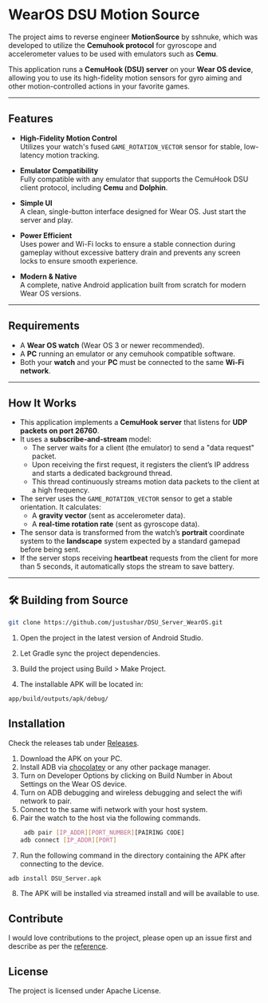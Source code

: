 # WearOS DSU Motion Source

The project aims to reverse engineer **MotionSource** by sshnuke, which was developed to utilize the **Cemuhook protocol** for gyroscope and accelerometer values to be used with emulators such as **Cemu**.

This application runs a **CemuHook (DSU) server** on your **Wear OS device**, allowing you to use its high-fidelity motion sensors for gyro aiming and other motion-controlled actions in your favorite games.

---

## Features

- **High-Fidelity Motion Control**  
  Utilizes your watch's fused `GAME_ROTATION_VECTOR` sensor for stable, low-latency motion tracking.

- **Emulator Compatibility**  
  Fully compatible with any emulator that supports the CemuHook DSU client protocol, including **Cemu** and **Dolphin**.

- **Simple UI**  
  A clean, single-button interface designed for Wear OS. Just start the server and play.

- **Power Efficient**  
  Uses power and Wi-Fi locks to ensure a stable connection during gameplay without excessive battery drain and prevents any screen locks to ensure smooth experience.

- **Modern & Native**  
  A complete, native Android application built from scratch for modern Wear OS versions.

---

## Requirements

- A **Wear OS watch** (Wear OS 3 or newer recommended).
- A **PC** running an emulator or any cemuhook compatible software.
- Both your **watch** and your **PC** must be connected to the same **Wi-Fi network**.

---

## How It Works

- This application implements a **CemuHook server** that listens for **UDP packets on port 26760**.
- It uses a **subscribe-and-stream** model:
    - The server waits for a client (the emulator) to send a "data request" packet.
    - Upon receiving the first request, it registers the client’s IP address and starts a dedicated background thread.
    - This thread continuously streams motion data packets to the client at a high frequency.
- The server uses the `GAME_ROTATION_VECTOR` sensor to get a stable orientation. It calculates:
    - A **gravity vector** (sent as accelerometer data).
    - A **real-time rotation rate** (sent as gyroscope data).
- The sensor data is transformed from the watch’s **portrait** coordinate system to the **landscape** system expected by a standard gamepad before being sent.
- If the server stops receiving **heartbeat** requests from the client for more than 5 seconds, it automatically stops the stream to save battery.

---

## 🛠 Building from Source

```bash
git clone https://github.com/justushar/DSU_Server_WearOS.git
```
1. Open the project in the latest version of Android Studio.

2. Let Gradle sync the project dependencies.

3. Build the project using Build > Make Project.

4. The installable APK will be located in:
```bash
app/build/outputs/apk/debug/
```

## Installation
Check the releases tab under [Releases](https://github.com/justushar/DSU_Server_WearOS/releases).
1. Download the APK on your PC.
2. Install ADB via [chocolatey](https://chocolatey.org/install) or any other package manager.
3. Turn on Developer Options by clicking on Build Number in About Settings on the Wear OS device.
4. Turn on ADB debugging and wireless debugging and select the wifi network to pair.
5. Connect to the same wifi network with your host system.
6. Pair the watch to the host via the following commands.
   ```bash
    adb pair [IP_ADDR][PORT_NUMBER][PAIRING CODE]
   adb connect [IP_ADDR][PORT]
   ```
7. Run the following command in the directory containing the APK after connecting to the device.
```bash
adb install DSU_Server.apk
```
8. The APK will be installed via streamed install and will be available to use.

## Contribute
I would love contributions to the project, please open up an issue first and describe as per the [reference](https://github.com/orgs/community/discussions/147722).

## License
The project is licensed under Apache License.
